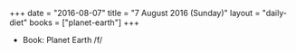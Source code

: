 +++
date = "2016-08-07"
title = "7 August 2016 (Sunday)"
layout = "daily-diet"
books = ["planet-earth"]
+++


* Book: Planet Earth /f/
